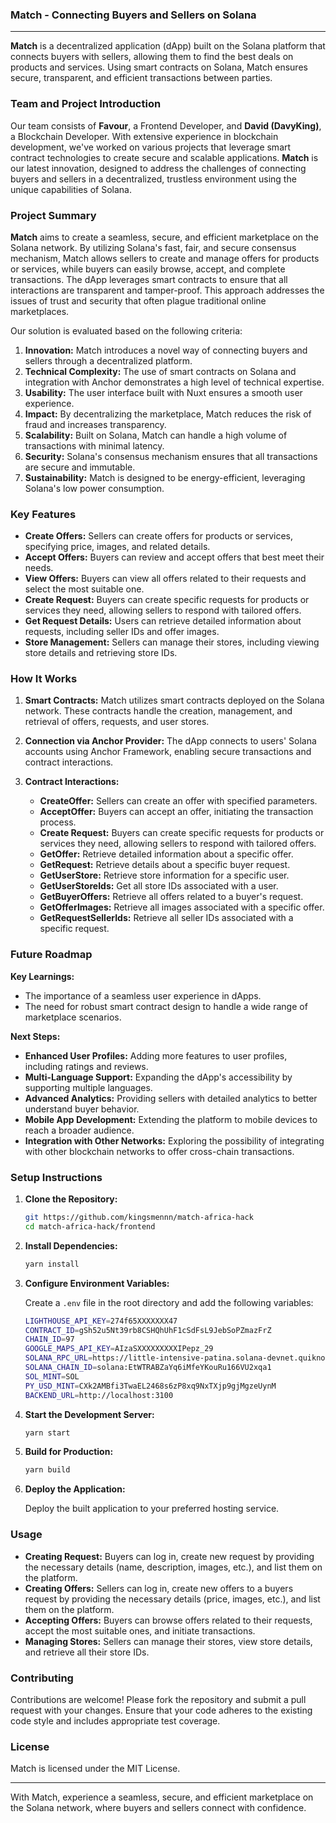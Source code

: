 ### Match - Connecting Buyers and Sellers on Solana

---

**Match** is a decentralized application (dApp) built on the Solana platform that connects buyers with sellers, allowing them to find the best deals on products and services. Using smart contracts on Solana, Match ensures secure, transparent, and efficient transactions between parties.

### Team and Project Introduction

Our team consists of **Favour**, a Frontend Developer, and **David (DavyKing)**, a Blockchain Developer. With extensive experience in blockchain development, we've worked on various projects that leverage smart contract technologies to create secure and scalable applications. **Match** is our latest innovation, designed to address the challenges of connecting buyers and sellers in a decentralized, trustless environment using the unique capabilities of Solana.

### Project Summary

**Match** aims to create a seamless, secure, and efficient marketplace on the Solana network. By utilizing Solana's fast, fair, and secure consensus mechanism, Match allows sellers to create and manage offers for products or services, while buyers can easily browse, accept, and complete transactions. The dApp leverages smart contracts to ensure that all interactions are transparent and tamper-proof. This approach addresses the issues of trust and security that often plague traditional online marketplaces.

Our solution is evaluated based on the following criteria:

1. **Innovation:** Match introduces a novel way of connecting buyers and sellers through a decentralized platform.
2. **Technical Complexity:** The use of smart contracts on Solana and integration with Anchor demonstrates a high level of technical expertise.
3. **Usability:** The user interface built with Nuxt ensures a smooth user experience.
4. **Impact:** By decentralizing the marketplace, Match reduces the risk of fraud and increases transparency.
5. **Scalability:** Built on Solana, Match can handle a high volume of transactions with minimal latency.
6. **Security:** Solana's consensus mechanism ensures that all transactions are secure and immutable.
7. **Sustainability:** Match is designed to be energy-efficient, leveraging Solana's low power consumption.

### Key Features

- **Create Offers:** Sellers can create offers for products or services, specifying price, images, and related details.
- **Accept Offers:** Buyers can review and accept offers that best meet their needs.
- **View Offers:** Buyers can view all offers related to their requests and select the most suitable one.
- **Create Request:** Buyers can create specific requests for products or services they need, allowing sellers to respond with tailored offers.
- **Get Request Details:** Users can retrieve detailed information about requests, including seller IDs and offer images.
- **Store Management:** Sellers can manage their stores, including viewing store details and retrieving store IDs.

### How It Works

1. **Smart Contracts:** Match utilizes smart contracts deployed on the Solana network. These contracts handle the creation, management, and retrieval of offers, requests, and user stores.

2. **Connection via Anchor Provider:** The dApp connects to users' Solana accounts using Anchor Framework, enabling secure transactions and contract interactions.

3. **Contract Interactions:**
   - **CreateOffer:** Sellers can create an offer with specified parameters.
   - **AcceptOffer:** Buyers can accept an offer, initiating the transaction process.
   - **Create Request:** Buyers can create specific requests for products or services they need, allowing sellers to respond with tailored offers.
   - **GetOffer:** Retrieve detailed information about a specific offer.
   - **GetRequest:** Retrieve details about a specific buyer request.
   - **GetUserStore:** Retrieve store information for a specific user.
   - **GetUserStoreIds:** Get all store IDs associated with a user.
   - **GetBuyerOffers:** Retrieve all offers related to a buyer's request.
   - **GetOfferImages:** Retrieve all images associated with a specific offer.
   - **GetRequestSellerIds:** Retrieve all seller IDs associated with a specific request.

### Future Roadmap

**Key Learnings:**

- The importance of a seamless user experience in dApps.
- The need for robust smart contract design to handle a wide range of marketplace scenarios.

**Next Steps:**

- **Enhanced User Profiles:** Adding more features to user profiles, including ratings and reviews.
- **Multi-Language Support:** Expanding the dApp's accessibility by supporting multiple languages.
- **Advanced Analytics:** Providing sellers with detailed analytics to better understand buyer behavior.
- **Mobile App Development:** Extending the platform to mobile devices to reach a broader audience.
- **Integration with Other Networks:** Exploring the possibility of integrating with other blockchain networks to offer cross-chain transactions.

### Setup Instructions

1. **Clone the Repository:**

   ```bash
   git https://github.com/kingsmennn/match-africa-hack
   cd match-africa-hack/frontend
   ```

2. **Install Dependencies:**

   ```bash
   yarn install
   ```

3. **Configure Environment Variables:**

   Create a `.env` file in the root directory and add the following variables:

   ```bash
   LIGHTHOUSE_API_KEY=274f65XXXXXXX47
   CONTRACT_ID=gSh52u5Nt39rb8CSHQhUhF1cSdFsL9JebSoPZmazFrZ
   CHAIN_ID=97
   GOOGLE_MAPS_API_KEY=AIzaSXXXXXXXXXIPepz_29
   SOLANA_RPC_URL=https://little-intensive-patina.solana-devnet.quiknode.pro/bcXXXXXXXXa7b578
   SOLANA_CHAIN_ID=solana:EtWTRABZaYq6iMfeYKouRu166VU2xqa1
   SOL_MINT=SOL
   PY_USD_MINT=CXk2AMBfi3TwaEL2468s6zP8xq9NxTXjp9gjMgzeUynM
   BACKEND_URL=http://localhost:3100
   ```

4. **Start the Development Server:**

   ```bash
   yarn start
   ```

5. **Build for Production:**

   ```bash
   yarn build
   ```

6. **Deploy the Application:**

   Deploy the built application to your preferred hosting service.

### Usage

- **Creating Request:** Buyers can log in, create new request by providing the necessary details (name, description, images, etc.), and list them on the platform.
- **Creating Offers:** Sellers can log in, create new offers to a buyers request by providing the necessary details (price, images, etc.), and list them on the platform.
- **Accepting Offers:** Buyers can browse offers related to their requests, accept the most suitable ones, and initiate transactions.
- **Managing Stores:** Sellers can manage their stores, view store details, and retrieve all their store IDs.

### Contributing

Contributions are welcome! Please fork the repository and submit a pull request with your changes. Ensure that your code adheres to the existing code style and includes appropriate test coverage.

### License

Match is licensed under the MIT License.

---

With Match, experience a seamless, secure, and efficient marketplace on the Solana network, where buyers and sellers connect with confidence.
